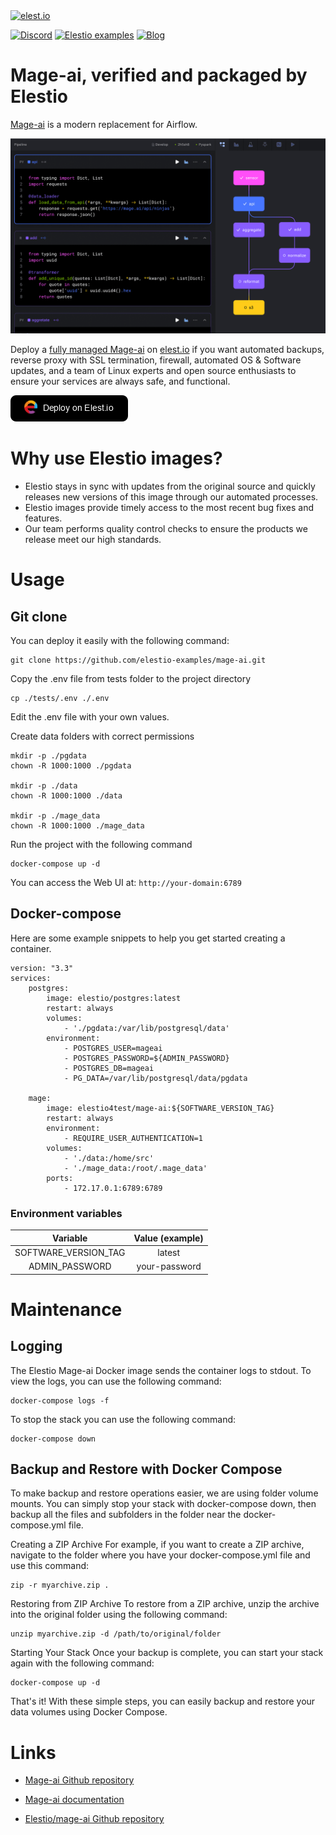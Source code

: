 <a href="https://elest.io">
  <img src="https://elest.io/images/elestio.svg" alt="elest.io" width="150" height="75">
</a>

[![Discord](https://img.shields.io/static/v1.svg?logo=discord&color=f78A38&labelColor=083468&logoColor=ffffff&style=for-the-badge&label=Discord&message=community)](https://discord.gg/4T4JGaMYrD "Get instant assistance and engage in live discussions with both the community and team through our chat feature.")
[![Elestio examples](https://img.shields.io/static/v1.svg?logo=github&color=f78A38&labelColor=083468&logoColor=ffffff&style=for-the-badge&label=github&message=open%20source)](https://github.com/elestio-examples "Access the source code for all our repositories by viewing them.")
[![Blog](https://img.shields.io/static/v1.svg?color=f78A38&labelColor=083468&logoColor=ffffff&style=for-the-badge&label=elest.io&message=Blog)](https://blog.elest.io "Latest news about elestio, open source software, and DevOps techniques.")

# Mage-ai, verified and packaged by Elestio

[Mage-ai](https://github.com/mage-ai/mage-ai) is a modern replacement for Airflow.

<img src="https://github.com/elestio-examples/mage-ai/raw/main/mageai.png" alt="Mge-ai" width="800">

Deploy a <a target="_blank" href="https://elest.io/open-source/mage">fully managed Mage-ai</a> on <a target="_blank" href="https://elest.io/">elest.io</a> if you want automated backups, reverse proxy with SSL termination, firewall, automated OS & Software updates, and a team of Linux experts and open source enthusiasts to ensure your services are always safe, and functional.

[![deploy](https://github.com/elestio-examples/mage-ai/raw/main/deploy-on-elestio.png)](https://dash.elest.io/deploy?source=cicd&social=dockerCompose&url=https://github.com/elestio-examples/mage-ai)

# Why use Elestio images?

- Elestio stays in sync with updates from the original source and quickly releases new versions of this image through our automated processes.
- Elestio images provide timely access to the most recent bug fixes and features.
- Our team performs quality control checks to ensure the products we release meet our high standards.

# Usage

## Git clone

You can deploy it easily with the following command:

    git clone https://github.com/elestio-examples/mage-ai.git

Copy the .env file from tests folder to the project directory

    cp ./tests/.env ./.env

Edit the .env file with your own values.

Create data folders with correct permissions

    mkdir -p ./pgdata
    chown -R 1000:1000 ./pgdata

    mkdir -p ./data
    chown -R 1000:1000 ./data

    mkdir -p ./mage_data
    chown -R 1000:1000 ./mage_data

Run the project with the following command

    docker-compose up -d

You can access the Web UI at: `http://your-domain:6789`

## Docker-compose

Here are some example snippets to help you get started creating a container.

    version: "3.3"
    services:
        postgres:
            image: elestio/postgres:latest
            restart: always
            volumes:
                - './pgdata:/var/lib/postgresql/data'
            environment:
                - POSTGRES_USER=mageai
                - POSTGRES_PASSWORD=${ADMIN_PASSWORD}
                - POSTGRES_DB=mageai
                - PG_DATA=/var/lib/postgresql/data/pgdata

        mage:
            image: elestio4test/mage-ai:${SOFTWARE_VERSION_TAG}
            restart: always
            environment:
                - REQUIRE_USER_AUTHENTICATION=1
            volumes:
                - './data:/home/src'
                - './mage_data:/root/.mage_data'
            ports:
                - 172.17.0.1:6789:6789

### Environment variables

|       Variable       | Value (example) |
| :------------------: | :-------------: |
| SOFTWARE_VERSION_TAG |     latest      |
|    ADMIN_PASSWORD    |  your-password  |

# Maintenance

## Logging

The Elestio Mage-ai Docker image sends the container logs to stdout. To view the logs, you can use the following command:

    docker-compose logs -f

To stop the stack you can use the following command:

    docker-compose down

## Backup and Restore with Docker Compose

To make backup and restore operations easier, we are using folder volume mounts. You can simply stop your stack with docker-compose down, then backup all the files and subfolders in the folder near the docker-compose.yml file.

Creating a ZIP Archive
For example, if you want to create a ZIP archive, navigate to the folder where you have your docker-compose.yml file and use this command:

    zip -r myarchive.zip .

Restoring from ZIP Archive
To restore from a ZIP archive, unzip the archive into the original folder using the following command:

    unzip myarchive.zip -d /path/to/original/folder

Starting Your Stack
Once your backup is complete, you can start your stack again with the following command:

    docker-compose up -d

That's it! With these simple steps, you can easily backup and restore your data volumes using Docker Compose.

# Links

- <a target="_blank" href="https://github.com/mage-ai/mage-ai">Mage-ai Github repository</a>

- <a target="_blank" href="https://docs.mage.ai/introduction/overview">Mage-ai documentation</a>

- <a target="_blank" href="https://github.com/elestio-examples/mage-ai">Elestio/mage-ai Github repository</a>
